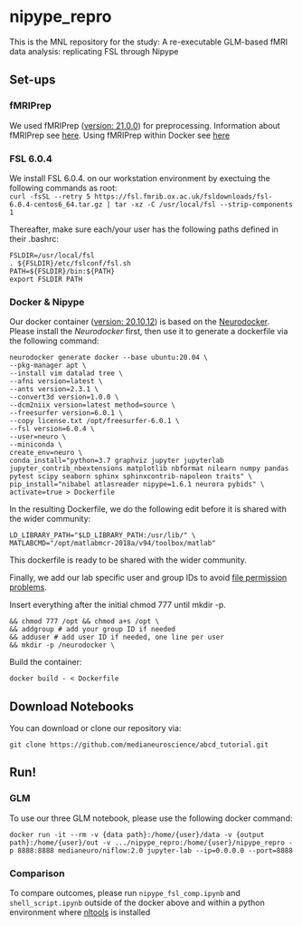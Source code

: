 # nipype_repro

This is the MNL repository for the study: A re-executable GLM-based fMRI data analysis: replicating FSL through Nipype

## Set-ups

### fMRIPrep

We used fMRIPrep ([version: 21.0.0](https://fmriprep.org/en/stable/changes.html#december-14-2021)) for preprocessing. Information about fMRIPrep see [here](https://fmriprep.org/en/stable/index.html). Using fMRIPrep within Docker see [here](https://www.nipreps.org/apps/docker/)

### FSL 6.0.4
We install FSL 6.0.4. on our workstation environment by exectuing the following commands as root:  
`curl -fsSL --retry 5 https://fsl.fmrib.ox.ac.uk/fsldownloads/fsl-6.0.4-centos6_64.tar.gz | tar -xz -C /usr/local/fsl --strip-components 1` 

Thereafter, make sure each/your user has the following paths defined in their .bashrc:
```
FSLDIR=/usr/local/fsl
. ${FSLDIR}/etc/fslconf/fsl.sh
PATH=${FSLDIR}/bin:${PATH}
export FSLDIR PATH
```

### Docker & Nipype

Our docker container ([version: 20.10.12](https://docs.docker.com/engine/release-notes/#201012)) is based on the [Neurodocker](https://github.com/ReproNim/neurodocker). Please install the _Neurodocker_ first, then use it to generate a dockerfile via the following command:
```
neurodocker generate docker --base ubuntu:20.04 \
--pkg-manager apt \
--install vim datalad tree \
--afni version=latest \
--ants version=2.3.1 \
--convert3d version=1.0.0 \
--dcm2niix version=latest method=source \
--freesurfer version=6.0.1 \
--copy license.txt /opt/freesurfer-6.0.1 \
--fsl version=6.0.4 \
--user=neuro \
--miniconda \
create_env=neuro \
conda_install="python=3.7 graphviz jupyter jupyterlab jupyter_contrib_nbextensions matplotlib nbformat nilearn numpy pandas pytest scipy seaborn sphinx sphinxcontrib-napoleon traits" \
pip_install="nibabel atlasreader nipype=1.6.1 neurora pybids" \
activate=true > Dockerfile
```

In the resulting Dockerfile, we do the following edit before it is shared with the wider community:
```
LD_LIBRARY_PATH="$LD_LIBRARY_PATH:/usr/lib/" \
MATLABCMD="/opt/matlabmcr-2018a/v94/toolbox/matlab"
```

This dockerfile is ready to be shared with the wider community. 

Finally, we add our lab specific user and group IDs to avoid [file permission problems](https://vsupalov.com/docker-shared-permissions/). 

Insert everything after the initial chmod 777 until mkdir -p. 

```
&& chmod 777 /opt && chmod a+s /opt \
&& addgroup # add your group ID if needed
&& adduser # add user ID if needed, one line per user
&& mkdir -p /neurodocker \
```

Build the container: 

```
docker build - < Dockerfile
```
## Download Notebooks

You can download or clone our repository via:

```
git clone https://github.com/medianeuroscience/abcd_tutorial.git
```

## Run!

### GLM

To use our three GLM notebook, please use the following docker command:

```
docker run -it --rm -v {data path}:/home/{user}/data -v {output path}:/home/{user}/out -v .../nipype_repro:/home/{user}/nipype_repro -p 8888:8888 medianeuro/niflow:2.0 jupyter-lab --ip=0.0.0.0 --port=8888
```

### Comparison

To compare outcomes, please run `nipype_fsl_comp.ipynb` and `shell_script.ipynb` outside of the docker above and within a python environment where [nltools](https://nltools.org/) is installed
